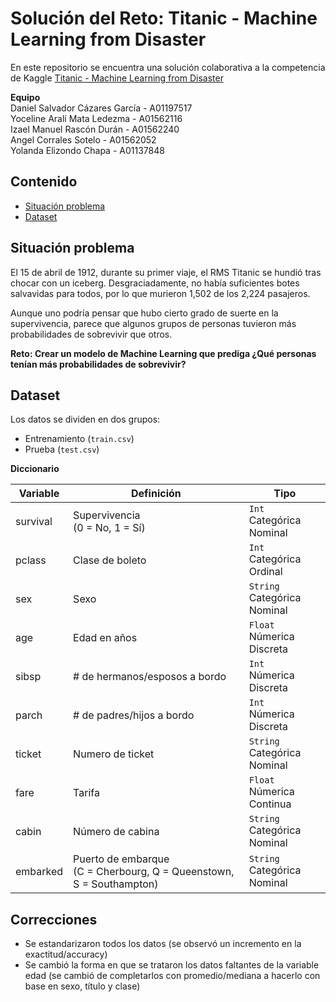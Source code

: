 # Solución del Reto: Titanic - Machine Learning from Disaster

En este repositorio se encuentra una solución colaborativa a la competencia de Kaggle [Titanic - Machine Learning from Disaster](#https://www.kaggle.com/c/titanic)

**Equipo**<br>
Daniel Salvador Cázares García - A01197517<br>
Yoceline Aralí Mata Ledezma - A01562116<br>
Izael Manuel Rascón Durán - A01562240<br>
Angel Corrales Sotelo - A01562052<br>
Yolanda Elizondo Chapa - A01137848

## Contenido
<!-- no toc -->
- [Situación problema](#situación-problema)
- [Dataset](#dataset)

## Situación problema

El 15 de abril de 1912, durante su primer viaje, el RMS Titanic se hundió tras chocar con un iceberg. Desgraciadamente, no había suficientes botes salvavidas para todos, por lo que murieron 1,502 de los 2,224 pasajeros.

Aunque uno podría pensar que hubo cierto grado de suerte en la supervivencia,  parece que algunos grupos de personas tuvieron más probabilidades de sobrevivir que otros.

**Reto: Crear un modelo de Machine Learning que prediga ¿Qué personas tenían más probabilidades de sobrevivir?**

## Dataset

Los datos se dividen en dos grupos:
* Entrenamiento (`train.csv`)
* Prueba (`test.csv`)

**Diccionario**

Variable | Definición | Tipo
--- | --- | ---
survival | Supervivencia <br>(0 = No, 1 = Sí) | `Int` <br> Categórica Nominal
pclass | Clase de boleto | `Int` <br> Categórica Ordinal
sex | Sexo | `String` <br> Categórica Nominal
age | Edad en años | `Float` <br> Númerica Discreta
sibsp | # de hermanos/esposos a bordo | `Int` <br> Númerica Discreta 
parch | # de padres/hijos a bordo | `Int` <br> Númerica Discreta 
ticket | Numero de ticket | `String` <br> Categórica Nominal
fare | Tarifa | `Float` <br> Númerica Continua
cabin | Número de cabina | `String` <br> Categórica Nominal
embarked | Puerto de embarque <br> (C = Cherbourg, Q = Queenstown, S = Southampton) | `String` <br> Categórica Nominal

## Correcciones
* Se estandarizaron todos los datos (se observó un incremento en la exactitud/accuracy)
* Se cambió la forma en que se trataron los datos faltantes de la variable edad (se cambió de completarlos con promedio/mediana a hacerlo con base en sexo, título y clase)

